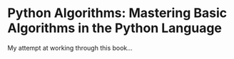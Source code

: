 # Python Algorithms: Mastering Basic Algorithms in the Python Language
My attempt at working through this book...

